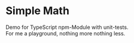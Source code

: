 # Simple Math

Demo for TypeScript npm-Module with unit-tests.	 
For me a playground, nothing more nothing less.
